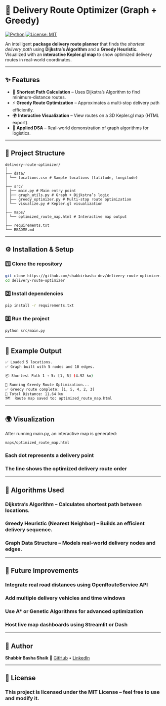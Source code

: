 # 🚚 Delivery Route Optimizer (Graph + Greedy)

[![Python](https://img.shields.io/badge/Python-3.9+-blue?logo=python)](https://www.python.org/)
[![License: MIT](https://img.shields.io/badge/License-MIT-green.svg)](LICENSE)

An intelligent **package delivery route planner** that finds the *shortest delivery path* using **Dijkstra’s Algorithm** and a **Greedy Heuristic**.  
Visualized with an **interactive Kepler.gl map** to show optimized delivery routes in real-world coordinates.

---

## ✨ Features

- 🧭 **Shortest Path Calculation** – Uses Dijkstra’s Algorithm to find minimum-distance routes.  
- ⚡ **Greedy Route Optimization** – Approximates a multi-stop delivery path efficiently.  
- 🌍 **Interactive Visualization** – View routes on a 3D Kepler.gl map (HTML export).  
- 🧠 **Applied DSA** – Real-world demonstration of graph algorithms for logistics.

---

## 📂 Project Structure

```text
delivery-route-optimizer/
│
├── data/
│ └── locations.csv # Sample locations (latitude, longitude)
│
├── src/
│ ├── main.py # Main entry point
│ ├── graph_utils.py # Graph + Dijkstra’s logic
│ ├── greedy_optimizer.py # Multi-stop route optimization
│ └── visualize.py # Kepler.gl visualization
│
├── maps/
│ └── optimized_route_map.html # Interactive map output
│
├── requirements.txt
└── README.md
```


---

## ⚙️ Installation & Setup

### 1️⃣ Clone the repository
```bash
git clone https://github.com/shabbirbasha-dev/delivery-route-optimizer.git
cd delivery-route-optimizer
```

### 2️⃣ Install dependencies
```bash
pip install -r requirements.txt
```
### 3️⃣ Run the project
```bash
python src/main.py
```
---

## 🧾 Example Output

```bash
✅ Loaded 5 locations.
✅ Graph built with 5 nodes and 10 edges.

📦 Shortest Path 1 → 5: [1, 5] (4.92 km)

🚚 Running Greedy Route Optimization...
✅ Greedy route complete: [1, 5, 4, 2, 3]
🧭 Total Distance: 11.64 km
🗺️  Route map saved to: optimized_route_map.html

```

---

## 🌍 Visualization

After running main.py, an interactive map is generated:
```bash
maps/optimized_route_map.html
```
### Each dot represents a delivery point
### The line shows the optimized delivery route order

---

## 🧠 Algorithms Used

### Dijkstra’s Algorithm – Calculates shortest path between locations.

### Greedy Heuristic (Nearest Neighbor) – Builds an efficient delivery sequence.

### Graph Data Structure – Models real-world delivery nodes and edges.

---

## 🚀 Future Improvements

### Integrate real road distances using OpenRouteService API

### Add multiple delivery vehicles and time windows

### Use A* or Genetic Algorithms for advanced optimization

### Host live map dashboards using Streamlit or Dash

--- 

## 👤 Author

**Shabbir Basha Shaik** 
🔗 [GitHub](https://github.com/shabbirbasha-dev) • [LinkedIn](https://linkedin.com/in/shabbirbasha-dev)

---

## 📜 License

### This project is licensed under the MIT License – feel free to use and modify it.
